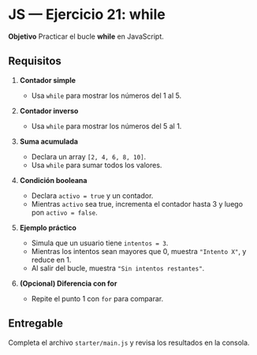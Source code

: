 # JS — Ejercicio 21: while

**Objetivo**
Practicar el bucle **while** en JavaScript.

## Requisitos

1. **Contador simple**

   - Usa `while` para mostrar los números del 1 al 5.

2. **Contador inverso**

   - Usa `while` para mostrar los números del 5 al 1.

3. **Suma acumulada**

   - Declara un array `[2, 4, 6, 8, 10]`.
   - Usa `while` para sumar todos los valores.

4. **Condición booleana**

   - Declara `activo = true` y un contador.
   - Mientras `activo` sea true, incrementa el contador hasta 3 y luego pon `activo = false`.

5. **Ejemplo práctico**

   - Simula que un usuario tiene `intentos = 3`.
   - Mientras los intentos sean mayores que 0, muestra `"Intento X"`, y reduce en 1.
   - Al salir del bucle, muestra `"Sin intentos restantes"`.

6. **(Opcional) Diferencia con for**
   - Repite el punto 1 con `for` para comparar.

## Entregable

Completa el archivo `starter/main.js` y revisa los resultados en la consola.
